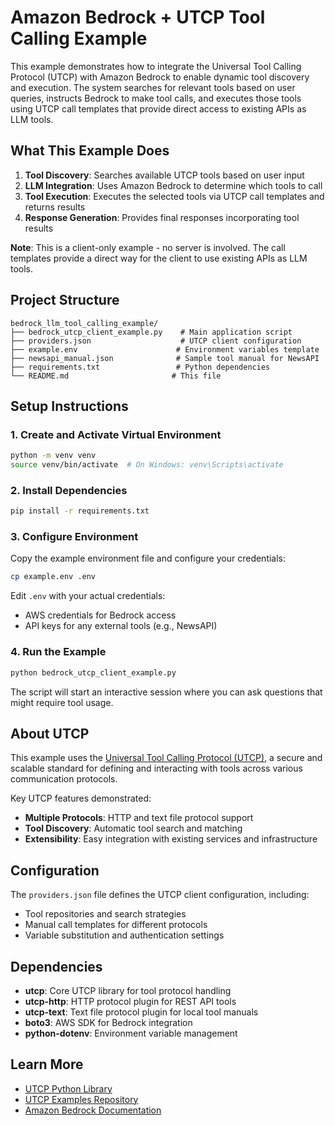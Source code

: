 # Amazon Bedrock + UTCP Tool Calling Example

This example demonstrates how to integrate the Universal Tool Calling Protocol (UTCP) with Amazon Bedrock to enable dynamic tool discovery and execution. The system searches for relevant tools based on user queries, instructs Bedrock to make tool calls, and executes those tools using UTCP call templates that provide direct access to existing APIs as LLM tools.

## What This Example Does

1. **Tool Discovery**: Searches available UTCP tools based on user input
2. **LLM Integration**: Uses Amazon Bedrock to determine which tools to call
3. **Tool Execution**: Executes the selected tools via UTCP call templates and returns results
4. **Response Generation**: Provides final responses incorporating tool results

**Note**: This is a client-only example - no server is involved. The call templates provide a direct way for the client to use existing APIs as LLM tools.

## Project Structure

```
bedrock_llm_tool_calling_example/
├── bedrock_utcp_client_example.py    # Main application script
├── providers.json                    # UTCP client configuration
├── example.env                      # Environment variables template
├── newsapi_manual.json              # Sample tool manual for NewsAPI
├── requirements.txt                 # Python dependencies
└── README.md                       # This file
```

## Setup Instructions

### 1. Create and Activate Virtual Environment

```bash
python -m venv venv
source venv/bin/activate  # On Windows: venv\Scripts\activate
```

### 2. Install Dependencies

```bash
pip install -r requirements.txt
```

### 3. Configure Environment

Copy the example environment file and configure your credentials:

```bash
cp example.env .env
```

Edit `.env` with your actual credentials:
- AWS credentials for Bedrock access
- API keys for any external tools (e.g., NewsAPI)

### 4. Run the Example

```bash
python bedrock_utcp_client_example.py
```

The script will start an interactive session where you can ask questions that might require tool usage.

## About UTCP

This example uses the [Universal Tool Calling Protocol (UTCP)](https://github.com/universal-tool-calling-protocol/python-utcp), a secure and scalable standard for defining and interacting with tools across various communication protocols.

Key UTCP features demonstrated:
- **Multiple Protocols**: HTTP and text file protocol support
- **Tool Discovery**: Automatic tool search and matching
- **Extensibility**: Easy integration with existing services and infrastructure

## Configuration

The `providers.json` file defines the UTCP client configuration, including:
- Tool repositories and search strategies
- Manual call templates for different protocols
- Variable substitution and authentication settings

## Dependencies

- **utcp**: Core UTCP library for tool protocol handling
- **utcp-http**: HTTP protocol plugin for REST API tools
- **utcp-text**: Text file protocol plugin for local tool manuals
- **boto3**: AWS SDK for Bedrock integration
- **python-dotenv**: Environment variable management

## Learn More

- [UTCP Python Library](https://github.com/universal-tool-calling-protocol/python-utcp)
- [UTCP Examples Repository](https://github.com/universal-tool-calling-protocol/utcp-examples)
- [Amazon Bedrock Documentation](https://docs.aws.amazon.com/bedrock/)
